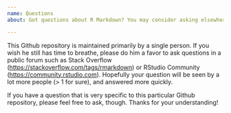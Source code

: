 ```yaml
---
name: Questions
about: Got questions about R Markdown? You may consider asking elsewhere.

---
```


This Github repository is maintained primarily by a single person. If you wish he still has time to breathe, please do him a favor to ask questions in a public forum such as Stack Overflow (https://stackoverflow.com/tags/rmarkdown) or RStudio Community (https://community.rstudio.com). Hopefully your question will be seen by a lot more people (> 1 for sure), and answered more quickly.

If you have a question that is very specific to this particular Github repository, please feel free to ask, though. Thanks for your understanding!
